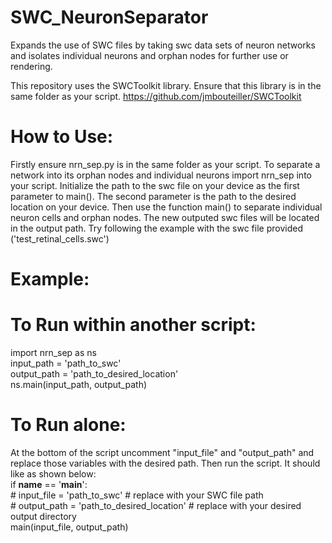 # SWC_NeuronSeparator
Expands the use of SWC files by taking swc data sets of neuron networks and isolates individual neurons and orphan nodes for further use or rendering.

This repository uses the SWCToolkit library. Ensure that this library is in the same folder as your script. 
https://github.com/jmbouteiller/SWCToolkit

# How to Use: 
Firstly ensure nrn_sep.py is in the same folder as your script. To separate a network into its orphan nodes and individual neurons import nrn_sep into your script. Initialize the path to the swc file on your device as the first parameter to main(). The second parameter is the path to the desired location on your device. Then use the function main() to separate individual neuron cells and orphan nodes. The new outputed swc files will be located in the output path. Try following the example with the swc file provided ('test_retinal_cells.swc')
# Example: 
# To Run within another script: 
import nrn_sep as ns  
input_path  = 'path_to_swc'  
output_path = 'path_to_desired_location'  
ns.main(input_path, output_path)  
# To Run alone: 
At the bottom of the script uncomment "input_file" and "output_path" and replace those variables with the desired path. Then run the script. It should like as shown below:             
if __name__ == '__main__':    
        # input_file = 'path_to_swc'  # replace with your SWC file path      
        # output_path = 'path_to_desired_location'  # replace with your desired output directory      
        main(input_file, output_path)      
